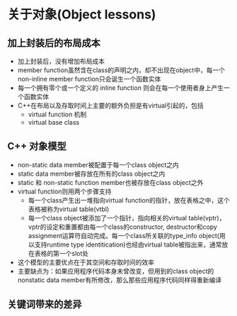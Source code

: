 # 关于对象(Object lessons)

## 加上封装后的布局成本

- 加上封装后，没有增加布局成本
- member function虽然含在class的声明之内，却不出现在object中，每一个non-inline member function只会诞生一个函数实体
- 每一个拥有零个或一个定义的 inline function 则会在每一个使用者身上产生一个函数实体
- C++在布局以及存取时间上主要的额外负担是有virtual引起的，包括
  - virtual function 机制
  - virtual base class

## C++ 对象模型

- non-static data member被配置于每一个class object之内
- static data member被存放在所有的class object之内
- static 和 non-static function member也被存放在class object之外
- virtual function则用两个步骤支持
  - 每一个class产生出一堆指向virtual function的指针，放在表格之中，这个表格被称为virtual table(vtbl)
  - 每一个class object被添加了一个指针，指向相关的virtual table(vptr)，vptr的设定和重置都由每一个class的constructor, destructor和copy assignment运算符自动完成。每一个class所关联的type_info object(用以支持runtime type identitication)也经由virtual table被指出来，通常放在表格的第一个slot处
- 这个模型的主要优点在于其空间和存取时间的效率
- 主要缺点为：如果应用程序代码本身未曾改变，但用到的class object的nonstatic data member有所修改，那么那些应用程序代码同样得重新编译

## 关键词带来的差异

